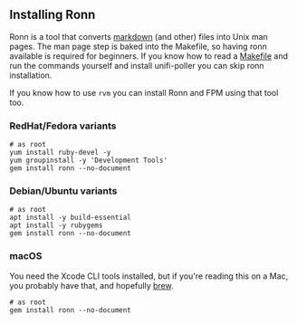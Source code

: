## Installing Ronn

Ronn is a tool that converts [markdown](https://github.com/davidnewhall/unifi-poller/blob/master/cmd/unifi-poller/README.md) (and other) files into Unix man pages. The man page step is baked into the Makefile, so having ronn available is required for beginners. If you know how to read a [Makefile](https://github.com/davidnewhall/unifi-poller/blob/master/Makefile) and run the commands yourself and install unifi-poller you can skip ronn installation.

If you know how to use `rvm` you can install Ronn and FPM using that tool too.

### RedHat/Fedora variants

```shell
# as root
yum install ruby-devel -y 
yum groupinstall -y 'Development Tools'
gem install ronn --no-document
```

### Debian/Ubuntu variants

```shell
# as root
apt install -y build-essential
apt install -y rubygems
gem install ronn --no-document
```

### macOS

You need the Xcode CLI tools installed, but if you're reading this on a Mac, you probably have that, and hopefully [brew](http://brew.sh).

```
# as root
gem install ronn --no-document
```